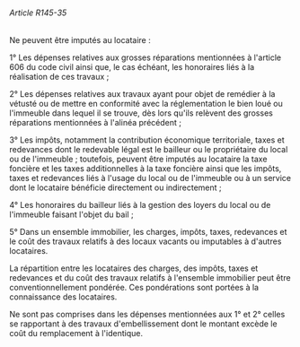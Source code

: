 ###### Article R145-35

Ne peuvent être imputés au locataire :

1° Les dépenses relatives aux grosses réparations mentionnées à l'article 606 du code civil ainsi que, le cas échéant, les honoraires liés à la réalisation de ces travaux ;

2° Les dépenses relatives aux travaux ayant pour objet de remédier à la vétusté ou de mettre en conformité avec la réglementation le bien loué ou l'immeuble dans lequel il se trouve, dès lors qu'ils relèvent des grosses réparations mentionnées à l'alinéa précédent ;

3° Les impôts, notamment la contribution économique territoriale, taxes et redevances dont le redevable légal est le bailleur ou le propriétaire du local ou de l'immeuble ; toutefois, peuvent être imputés au locataire la taxe foncière et les taxes additionnelles à la taxe foncière ainsi que les impôts, taxes et redevances liés à l'usage du local ou de l'immeuble ou à un service dont le locataire bénéficie directement ou indirectement ;

4° Les honoraires du bailleur liés à la gestion des loyers du local ou de l'immeuble faisant l'objet du bail ;

5° Dans un ensemble immobilier, les charges, impôts, taxes, redevances et le coût des travaux relatifs à des locaux vacants ou imputables à d'autres locataires.

La répartition entre les locataires des charges, des impôts, taxes et redevances et du coût des travaux relatifs à l'ensemble immobilier peut être conventionnellement pondérée. Ces pondérations sont portées à la connaissance des locataires.

Ne sont pas comprises dans les dépenses mentionnées aux 1° et 2° celles se rapportant à des travaux d'embellissement dont le montant excède le coût du remplacement à l'identique.

